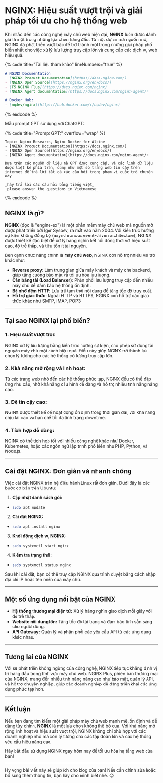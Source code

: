 # NGINX: Hiệu suất vượt trội và giải pháp tối ưu cho hệ thống web

Khi nhắc đến các công nghệ máy chủ web hiện đại, **NGINX** luôn được đánh giá là một trong những lựa chọn hàng đầu. Từ một dự án mã nguồn mở, NGINX đã phát triển vượt bậc để trở thành một trong những giải pháp phổ biến nhất cho việc xử lý lưu lượng truy cập lớn và cung cấp các dịch vụ web hiệu quả.

{% code title="Tài liệu tham khảo" lineNumbers="true" %}
```markdown
# NGINX Documentation
- [NGINX Product Documentation](https://docs.nginx.com/)
- [NGINX Open Source](https://nginx.org/en/docs/)
- [F5 NGINX Plus](https://docs.nginx.com/nginx)
- [NGINX Agent documentation](https://docs.nginx.com/nginx-agent/)

# Docker Hub:
- [nqdev/nginx](https://hub.docker.com/r/nqdev/nginx)
```
{% endcode %}

Mẫu prompt GPT sử dụng với ChatGPT:

{% code title="Prompt GPT:" overflow="wrap" %}
```
Topic: Nginx Research, Nginx Docker for Alpine
- [NGINX Product Documentation](https://docs.nginx.com/)
- [NGINX Open Source](https://nginx.org/en/docs/)
- [NGINX Agent documentation](https://docs.nginx.com/nginx-agent/)

Dựa trên các nguồn dữ liệu mà GPT được cung cấp, và các link dữ liệu được liệt kê phía trên, cũng như một sô trang web tin cậy trên internet để trả lời tất cả các câu hỏi trong phạm vi cuộc trò chuyện này

_hãy trả lời các câu hỏi bằng tiếng việt_
_please answer the questions in Vietnamese_
```
{% endcode %}

## **NGINX là gì?**

**NGINX** (đọc là "engine-ex") là một phần mềm máy chủ web mã nguồn mở được phát triển bởi Igor Sysoev, ra mắt vào năm 2004. Với kiến trúc hướng sự kiện không đồng bộ (asynchronous event-driven architecture), NGINX được thiết kế đặc biệt để xử lý hàng nghìn kết nối đồng thời với hiệu suất cao, độ trễ thấp, và tiêu tốn ít tài nguyên.

Bên cạnh chức năng chính là **máy chủ web**, NGINX còn hỗ trợ nhiều vai trò khác như:

* **Reverse proxy**: Làm trung gian giữa máy khách và máy chủ backend, giúp tăng cường bảo mật và tối ưu hóa lưu lượng.
* **Cân bằng tải (Load Balancer)**: Phân phối lưu lượng truy cập đến nhiều máy chủ để đảm bảo hệ thống ổn định.
* **Bộ nhớ đệm HTTP**: Lưu trữ tạm thời nội dung để tăng tốc độ truy xuất.
* **Hỗ trợ giao thức**: Ngoài HTTP và HTTPS, NGINX còn hỗ trợ các giao thức khác như SMTP, IMAP, POP3.

***

## **Tại sao NGINX lại phổ biến?**

### **1. Hiệu suất vượt trội:**

NGINX xử lý lưu lượng bằng kiến trúc hướng sự kiện, cho phép sử dụng tài nguyên máy chủ một cách hiệu quả. Điều này giúp NGINX trở thành lựa chọn lý tưởng cho các hệ thống có lượng truy cập lớn.

### **2. Khả năng mở rộng và linh hoạt:**

Từ các trang web nhỏ đến các hệ thống phức tạp, NGINX đều có thể đáp ứng nhu cầu, nhờ khả năng cấu hình dễ dàng và hỗ trợ nhiều tính năng nâng cao.

### **3. Độ tin cậy cao:**

NGINX được thiết kế để hoạt động ổn định trong thời gian dài, với khả năng chịu tải cao và hạn chế tối đa tình trạng downtime.

### **4. Tích hợp dễ dàng:**

NGINX có thể tích hợp tốt với nhiều công nghệ khác như Docker, Kubernetes, hoặc các ngôn ngữ lập trình phổ biến như PHP, Python, và Node.js.

***

## **Cài đặt NGINX: Đơn giản và nhanh chóng**

Việc cài đặt NGINX trên hệ điều hành Linux rất đơn giản. Dưới đây là các bước cơ bản trên Ubuntu:

1. **Cập nhật danh sách gói:**

* ```bash
  sudo apt update
  ```

2. **Cài đặt NGINX:**

* ```bash
  sudo apt install nginx
  ```

3. **Khởi động dịch vụ NGINX:**

* ```bash
  sudo systemctl start nginx
  ```

4. **Kiểm tra trạng thái:**

* ```bash
  sudo systemctl status nginx
  ```

Sau khi cài đặt, bạn có thể truy cập NGINX qua trình duyệt bằng cách nhập địa chỉ IP hoặc tên miền của máy chủ.

***

## **Một số ứng dụng nổi bật của NGINX**

* **Hệ thống thương mại điện tử:** Xử lý hàng nghìn giao dịch mỗi giây với độ trễ thấp.
* **Website nội dung lớn:** Tăng tốc độ tải trang và đảm bảo tính sẵn sàng cho người dùng.
* **API Gateway:** Quản lý và phân phối các yêu cầu API từ các ứng dụng khác nhau.

***

## **Tương lai của NGINX**

Với sự phát triển không ngừng của công nghệ, NGINX tiếp tục khẳng định vị trí hàng đầu trong lĩnh vực máy chủ web. NGINX Plus, phiên bản thương mại của NGINX, mang đến nhiều tính năng nâng cao như bảo mật, quản lý API, và hỗ trợ chuyên nghiệp, giúp các doanh nghiệp dễ dàng triển khai các ứng dụng phức tạp hơn.

***

## **Kết luận**

Nếu bạn đang tìm kiếm một giải pháp máy chủ web mạnh mẽ, ổn định và dễ dàng tùy chỉnh, **NGINX** là một lựa chọn không thể bỏ qua. Với khả năng mở rộng linh hoạt và hiệu suất vượt trội, NGINX không chỉ phù hợp với các doanh nghiệp nhỏ mà còn lý tưởng cho các tập đoàn lớn và các hệ thống yêu cầu hiệu năng cao.

Hãy bắt đầu sử dụng NGINX ngay hôm nay để tối ưu hóa hạ tầng web của bạn!

***

Hy vọng bài viết này sẽ giúp ích cho blog của bạn! Nếu cần chỉnh sửa hoặc bổ sung thêm thông tin, bạn hãy cho mình biết nhé. 😊
